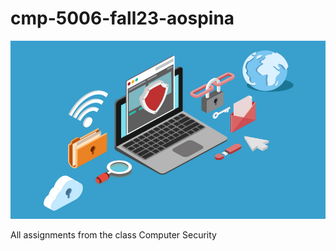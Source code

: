 # cmp-5006-fall23-aospina

![Computer Security](computer_security.jpg)


All assignments from the class Computer Security 
